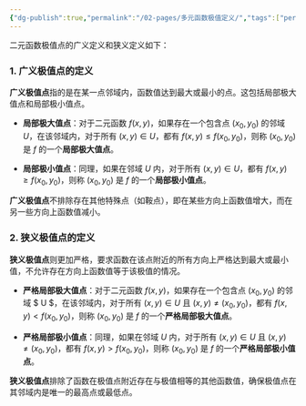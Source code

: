 ```yaml
---
{"dg-publish":true,"permalink":"/02-pages/多元函数极值定义/","tags":["personal/blog","math/高等数学/多元函数极值"]}
---
```


二元函数极值点的广义定义和狭义定义如下：

### 1. 广义极值点的定义

**广义极值点**指的是在某一点邻域内，函数值达到最大或最小的点。这包括局部极大值点和局部极小值点。

- **局部极大值点**：对于二元函数 $f (x, y)$，如果存在一个包含点 $(x_0, y_0)$ 的邻域 $U$，在该邻域内，对于所有 $(x, y) \in U$，都有 $f(x, y) \leq f (x_0, y_0)$，则称 $(x_0, y_0)$ 是 $f$ 的一个**局部极大值点**。
  
- **局部极小值点**：同理，如果在邻域 $U$ 内，对于所有 $(x, y) \in U$，都有 $f (x, y) \geq f (x_0, y_0)$，则称 $(x_0, y_0)$ 是 $f$ 的一个**局部极小值点**。

**广义极值点**不排除存在其他特殊点（如鞍点），即在某些方向上函数值增大，而在另一些方向上函数值减小。

### 2. 狭义极值点的定义

**狭义极值点**则更加严格，要求函数在该点附近的所有方向上严格达到最大或最小值，不允许存在方向上函数值等于该极值的情况。

- **严格局部极大值点**：对于二元函数 $f (x, y)$，如果存在一个包含点 $(x_0, y_0)$ 的邻域 $ U $，在该邻域内，对于所有 $(x, y) \in U$ 且 $(x, y) \neq (x_0, y_0)$，都有 $f (x, y) < f (x_0, y_0)$，则称 $(x_0, y_0)$ 是 $f$ 的一个**严格局部极大值点**。
  
- **严格局部极小值点**：同理，如果在邻域 $U$ 内，对于所有 $(x, y) \in U$ 且 $(x, y) \neq (x_0, y_0)$，都有 $f (x, y) > f (x_0, y_0)$，则称 $(x_0, y_0)$ 是 $f$ 的一个**严格局部极小值点**。

**狭义极值点**排除了函数在极值点附近存在与极值相等的其他函数值，确保极值点在其邻域内是唯一的最高点或最低点。

